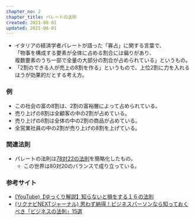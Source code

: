 ```yaml
---
chapter_no: 2
chapter_title: パレートの法則
created: 2021-08-01
updated: 2021-08-01
---
```

- イタリアの経済学者パレートが語った「寡占」に関する言葉で、  
「物事を構成する要素が全体に占める割合には偏りがあり、  
複数要素のうち一部で全量の大部分の割合が占められている」というもの。
- 「2割のできる人が売上の8割を作る」というもので、上位2割に力を入れるほうが効果的だとする考え方。

### 例
- この社会の富の8割は、2割の富裕層によって占められている。
- 売り上げの8割は全顧客の中の2割が占めている。
- 売り上げの8割は全体の中の2割の商品が占めている。
- 全営業社員の中の2割が売り上げの8割を上げている。

### 関連法則
- パレートの法則は[78対22の法則](#78対22の法則)を簡略化したもの。
  - この世界は80対20のバランスで成り立っている。

### 参考サイト
- [(YouTube)【ゆっくり解説】知らないと損をする１６の法則](https://www.youtube.com/watch?v=FOP3u6sBH-I)
- [(リクナビNEXTジャーナル) 思わず納得！ビジネスパーソンなら知っておくべき「ビジネスの法則」15選](https://next.rikunabi.com/journal/20161004_m1/)
